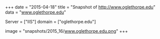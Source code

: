 
+++
date = "2015-04-18"
title = "Snapshot of http://www.oglethorpe.edu"
data = "www.oglethorpe.edu"

Server = ["IIS"]
domain = ["oglethorpe.edu"]

  image = "snapshots/2015_16/www.oglethorpe.edu.png"
+++
#
